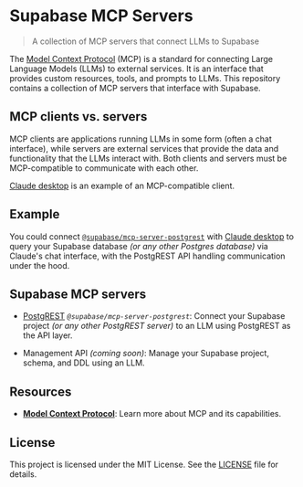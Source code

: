 # Supabase MCP Servers

> A collection of MCP servers that connect LLMs to Supabase

The [Model Context Protocol](https://modelcontextprotocol.io/introduction) (MCP) is a standard for connecting Large Language Models (LLMs) to external services. It is an interface that provides custom resources, tools, and prompts to LLMs. This repository contains a collection of MCP servers that interface with Supabase.

## MCP clients vs. servers

MCP clients are applications running LLMs in some form (often a chat interface), while servers are external services that provide the data and functionality that the LLMs interact with. Both clients and servers must be MCP-compatible to communicate with each other.

[Claude desktop](https://claude.ai/download) is an example of an MCP-compatible client.

## Example

You could connect [`@supabase/mcp-server-postgrest`](./packages/mcp-server-postgrest) with [Claude desktop](https://claude.ai/download) to query your Supabase database _(or any other Postgres database)_ via Claude's chat interface, with the PostgREST API handling communication under the hood.

## Supabase MCP servers

- [PostgREST](./packages/mcp-server-postgrest) _`@supabase/mcp-server-postgrest`_: Connect your Supabase project _(or any other PostgREST server)_ to an LLM using PostgREST as the API layer.

- Management API _(coming soon)_: Manage your Supabase project, schema, and DDL using an LLM.

## Resources

- [**Model Context Protocol**](https://modelcontextprotocol.io/introduction): Learn more about MCP and its capabilities.

## License

This project is licensed under the MIT License. See the [LICENSE](./LICENSE) file for details.
